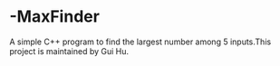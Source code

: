 # -MaxFinder
A simple C++ program to find the largest number among 5 inputs.This project is maintained by Gui Hu.
